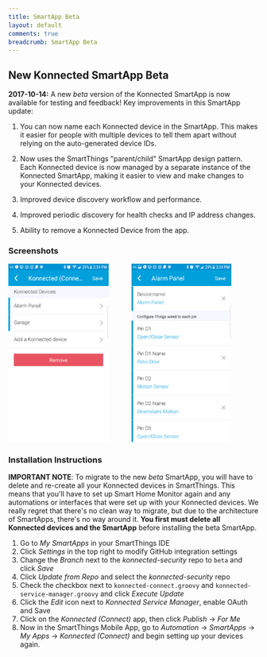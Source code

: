 ```yaml
---
title: SmartApp Beta
layout: default
comments: true
breadcrumb: SmartApp Beta
---
```


## New Konnected SmartApp Beta

**2017-10-14:** A new _beta_ version of the Konnected SmartApp is now available for testing and feedback! Key improvements in this 
SmartApp update:

  1. You can now name each Konnected device in the SmartApp. This makes it easier for people with multiple devices to tell
  them apart without relying on the auto-generated device IDs.
  
  1. Now uses the SmartThings "parent/child" SmartApp design pattern. Each Konnected device is now managed by a separate
  instance of the Konnected SmartApp, making it easier to view and make changes to your Konnected devices.
  
  1. Improved device discovery workflow and performance.
  
  1. Improved periodic discovery for health checks and IP address changes.
  
  1. Ability to remove a Konnected Device from the app.

### Screenshots
  
<div class="img-callout">
<img src="/assets/images/Screenshot_20171014-143440.png" style="width:40%"/>
<img src="/assets/images/Screenshot_20171014-143459.png" style="width:40%;margin-left:3em;"/>
</div>

### Installation Instructions

**IMPORTANT NOTE**: To migrate to the new _beta_ SmartApp, you will have to delete and re-create all your Konnected devices
in SmartThings. This means that you'll have to set up Smart Home Monitor again and any automations or interfaces that
were set up with your Konnected devices. We really regret that there's no clean way to migrate, but due to the architecture
of SmartApps, there's no way around it. **You first must delete all Konnected devices and the SmartApp** before installing
the beta SmartApp.

1. Go to _My SmartApps_ in your SmartThings IDE
1. Click _Settings_ in the top right to modify GitHub integration settings
1. Change the _Branch_ next to the _konnected-security_ repo to `beta` and click _Save_
1. Click _Update from Repo_ and select the _konnected-security_ repo
1. Check the checkbox next to `konnected-connect.groovy` and `konnected-service-manager.groovy` and click _Execute Update_
1. Click the _Edit_ icon next to _Konnected Service Manager_, enable OAuth and Save
1. Click on the _Konnected (Connect)_ app, then click _Publish_ -> _For Me_
1. Now in the SmartThings Mobile App, go to _Automation_ -> _SmartApps_ -> _My Apps_ -> _Konnected (Connect)_ and begin
setting up your devices again.
 